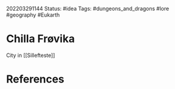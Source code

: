 202203291144
Status: #idea
Tags: #dungeons_and_dragons #lore #geography #Eukarth 

# Chilla Frøvika
City in [[Sillefteste]]


# References

